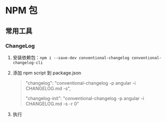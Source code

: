 # NPM 包

## 常用工具

### ChangeLog

1. 安装依赖包：`npm i --save-dev conventional-changelog conventional-changelog-cli`
1. 添加 npm script 到 package.json
    > "changelog": "conventional-changelog -p angular -i CHANGELOG.md -s",
    >
    > "changelog-init": "conventional-changelog -p angular -i CHANGELOG.md -s -r 0"

1. 执行
